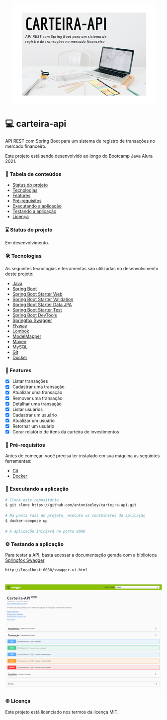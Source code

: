 <h1 align="center">
  <img alt="banner" title="banner" src="banner.png" />
</h1>

# :computer: carteira-api
API REST com Spring Boot para um sistema de registro de transações no mercado financeiro.

Este projeto está sendo desenvolvido ao longo do Bootcamp Java Alura 2021.

### :bookmark_tabs: Tabela de conteúdos
* [Status do projeto](#status)
* [Tecnologias](#tecnologias)
* [Features](#features)
* [Pré-requisitos](#requisitos)
* [Executando a aplicação](#executando)
* [Testando a aplicação](#testando)
* [Licença](#licenca)

<a name="status"/></a>
### :hourglass: Status do projeto
Em desenvolvimento.

<a name="tecnologias"/></a>
### :hammer_and_wrench: Tecnologias

As seguintes tecnologias e ferramentas são utilizadas no desenvolvimento deste projeto:

- [Java](https://www.oracle.com/java/)
- [Spring Boot](https://spring.io/projects/spring-boot)
- [Spring Boot Starter Web](https://mvnrepository.com/artifact/org.springframework.boot/spring-boot-starter-web)
- [Spring Boot Starter Validation](https://mvnrepository.com/artifact/org.springframework.boot/spring-boot-starter-validation)
- [Spring Boot Starter Data JPA](https://mvnrepository.com/artifact/org.springframework.boot/spring-boot-starter-data-jpa)
- [Spring Boot Starter Test](https://mvnrepository.com/artifact/org.springframework.boot/spring-boot-starter-test)
- [Spring Boot DevTools](https://mvnrepository.com/artifact/org.springframework.boot/spring-boot-devtools)
- [Springfox Swagger](http://springfox.github.io/springfox/)
- [Flyway](https://flywaydb.org/)
- [Lombok](https://projectlombok.org/)
- [ModelMapper](http://modelmapper.org/)
- [Maven](https://maven.apache.org/)
- [MySQL](https://www.mysql.com/)
- [Git](https://git-scm.com/)
- [Docker](http://modelmapper.org/)

<a name="features"/></a>
### :page_with_curl: Features
- [x] Listar transações
- [x] Cadastrar uma transação
- [x] Atualizar uma transação
- [x] Remover uma transação
- [x] Detalhar uma transação
- [x] Listar usuários     
- [x] Cadastrar um usuário
- [x] Atualizar um usuário
- [x] Retornar um usuário  
- [x] Gerar relatório de itens da carteira de investimentos 

<a name="requisitos"/></a>
### :pencil: Pré-requisitos

Antes de começar, você precisa ter instalado em sua máquina as seguintes ferramentas:
- [Git](https://git-scm.com/)
- [Docker](https://www.docker.com/)

<a name="executando"/></a>
### :rocket: Executando a aplicação

```bash
# Clone este repositório
$ git clone https://github.com/antonioeloy/carteira-api.git

# Na pasta raiz do projeto, execute os contêineres da aplicação
$ docker-compose up

# A aplicação iniciará na porta 8080
```

<a name="testando"/></a>
### :gear: Testando a aplicação

Para testar a API, basta acessar a documentação gerada com a biblioteca [Springfox Swagger](http://springfox.github.io/springfox/).

```
http://localhost:8080/swagger-ui.html
```

<h1 align="center">
  <img alt="documentacao" title="documentacao" src="documentacao_api.PNG" />
</h1>

<a name="licenca"/></a>
### :copyright: Licença

Este projeto está licenciado nos termos da licença MIT.





